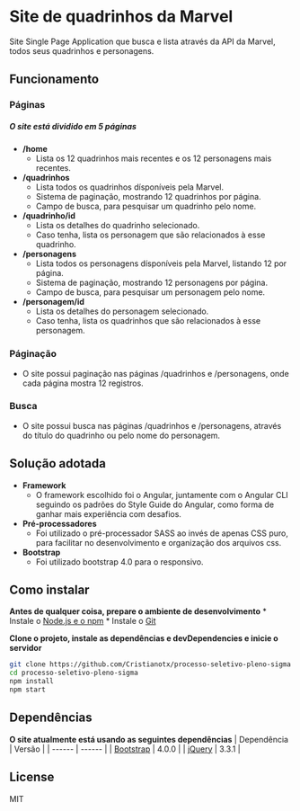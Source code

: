 # Site de quadrinhos da Marvel

Site Single Page Application que busca e lista através da API da Marvel, todos seus quadrinhos e personagens.

## Funcionamento

### Páginas

##### O site está dividido em 5 páginas

* **/home**
    * Lista os 12 quadrinhos mais recentes e os 12 personagens mais recentes.
* **/quadrinhos**
    * Lista todos os quadrinhos dísponíveis pela Marvel.
    * Sistema de paginação, mostrando 12 quadrinhos por página.
    * Campo de busca, para pesquisar um quadrinho pelo nome.
* **/quadrinho/id**
    * Lista os detalhes do quadrinho selecionado.
    * Caso tenha, lista os personagem que são relacionados à esse quadrinho.
* **/personagens**
    * Lista todos os personagens dísponíveis pela Marvel, listando 12 por página.
    * Sistema de paginação, mostrando 12 personagens por página.
    * Campo de busca, para pesquisar um personagem pelo nome.
* **/personagem/id**
    * Lista os detalhes do personagem selecionado.
    * Caso tenha, lista os quadrinhos que são relacionados à esse personagem.

### Páginação
* O site possui paginação nas páginas /quadrinhos e /personagens, onde cada página mostra 12 registros.

### Busca
* O site possui busca nas páginas /quadrinhos e /personagens, através do título do quadrinho ou pelo nome do personagem.

## Solução adotada

* **Framework** 
    * O framework escolhido foi o Angular, juntamente com o Angular CLI seguindo os padrões do Style Guide do Angular, como forma de ganhar mais experiência com desafios.
* **Pré-processadores**
    * Foi utilizado o pré-processador SASS ao invés de apenas CSS puro, para facilitar no desenvolvimento e organização dos arquivos css.
* **Bootstrap**
    * Foi utilizado bootstrap 4.0 para o responsivo. 

## Como instalar
**Antes de qualquer coisa, prepare o ambiente de desenvolvimento** 
    * Instale o [Node.js e o npm]
    * Instale o [Git]

**Clone o projeto, instale as dependências e devDependencies e inicie o servidor**
```sh
git clone https://github.com/Cristianotx/processo-seletivo-pleno-sigma
cd processo-seletivo-pleno-sigma
npm install
npm start
 ```
 
 ## Dependências
 **O site atualmente está usando as seguintes dependências**
 | Dependência | Versão |
| ------ | ------ |
| [Bootstrap] | 4.0.0 |
| [jQuery] | 3.3.1 |

License
----

MIT

[//]: # (Estes são links de referência usados no corpo desta nota e são retirados quando o processador de marcação faz o seu trabalho. Não há necessidade de formatar bem porque não deve ser visto. Obrigado SO - http://stackoverflow.com/ perguntas / 4823468 / store-comments-in-markdown-syntax)


   [Git]: <https://git-scm.com/downloads>
   [Bootstrap]: <http://getbootstrap.com/>
   [node.js  e o npm]: <http://nodejs.org>
   [jQuery]: <http://jquery.com>
   [AngularJS]: <http://angularjs.org>
